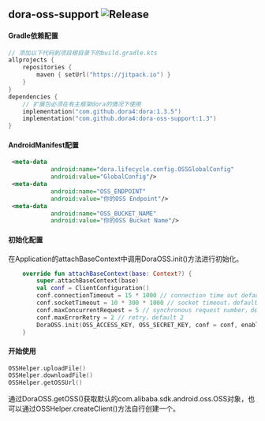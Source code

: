 dora-oss-support
![Release](https://jitpack.io/v/dora4/dora-oss-support.svg)
--------------------------------

#### Gradle依赖配置

```kotlin
// 添加以下代码到项目根目录下的build.gradle.kts
allprojects {
    repositories {
        maven { setUrl("https://jitpack.io") }
    }
}
dependencies {
    // 扩展包必须在有主框架dora的情况下使用
    implementation("com.github.dora4:dora:1.3.5")
    implementation("com.github.dora4:dora-oss-support:1.3")
}
```

#### AndroidManifest配置

```xml
 <meta-data
            android:name="dora.lifecycle.config.OSSGlobalConfig"
            android:value="GlobalConfig"/>
 <meta-data
            android:name="OSS_ENDPOINT"
            android:value="你的OSS Endpoint"/>
 <meta-data
            android:name="OSS_BUCKET_NAME"
            android:value="你的OSS Bucket Name"/>
```

#### 初始化配置
在Application的attachBaseContext中调用DoraOSS.init()方法进行初始化。
```kotlin
    override fun attachBaseContext(base: Context?) {
        super.attachBaseContext(base)
        val conf = ClientConfiguration()
        conf.connectionTimeout = 15 * 1000 // connection time out default 15s
        conf.socketTimeout = 10 * 300 * 1000 // socket timeout，default 5m
        conf.maxConcurrentRequest = 5 // synchronous request number，default 5
        conf.maxErrorRetry = 2 // retry，default 2
        DoraOSS.init(OSS_ACCESS_KEY, OSS_SECRET_KEY, conf = conf, enableLog = true)
    }
```

#### 开始使用

```kotlin
OSSHelper.uploadFile()
OSSHelper.downloadFile()
OSSHelper.getOSSUrl()
```
通过DoraOSS.getOSS()获取默认的com.alibaba.sdk.android.oss.OSS对象，也可以通过OSSHelper.createClient()方法自行创建一个。

